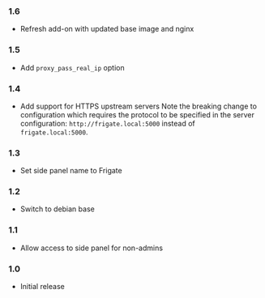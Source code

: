 ### 1.6

- Refresh add-on with updated base image and nginx

### 1.5

- Add `proxy_pass_real_ip` option

### 1.4

- Add support for HTTPS upstream servers
  Note the breaking change to configuration which requires the protocol to be
  specified in the server configuration: `http://frigate.local:5000` instead of
  `frigate.local:5000`.

### 1.3

- Set side panel name to Frigate

### 1.2

- Switch to debian base

### 1.1

- Allow access to side panel for non-admins

### 1.0

- Initial release
